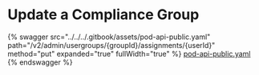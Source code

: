 # Update a Compliance Group

{% swagger src="../../../.gitbook/assets/pod-api-public.yaml" path="/v2/admin/usergroups/{groupId}/assignments/{userId}" method="put" expanded="true" fullWidth="true" %}
[pod-api-public.yaml](../../../.gitbook/assets/pod-api-public.yaml)
{% endswagger %}
